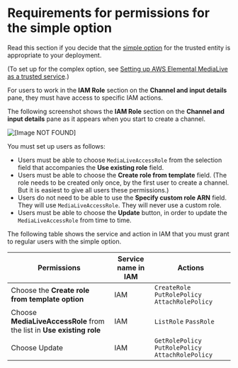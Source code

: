# Requirements for permissions for the simple option<a name="set-up-simple-scenario"></a>

Read this section if you decide that the [simple option](scenarios-for-medialive-role.md#about-simple-scenario) for the trusted entity is appropriate to your deployment\. 

\(To set up for the complex option, see [Setting up AWS Elemental MediaLive as a trusted service](setup-medialive-trusted-service.md)\.\)

 For users to work in the **IAM Role** section on the **Channel and input details** pane, they must have access to specific IAM actions\. 

The following screenshot shows the **IAM Role** section on the **Channel and input details** pane as it appears when you start to create a channel\. 

![\[Image NOT FOUND\]](http://docs.aws.amazon.com/medialive/latest/ug/images/medialiveaccessrole_withUpdateButton.png)

You must set up users as follows:
+ Users must be able to choose `MediaLiveAccessRole` from the selection field that accompanies the **Use existing role** field\. 
+ Users must be able to choose the **Create role from template** field\. \(The role needs to be created only once, by the first user to create a channel\. But it is easiest to give all users these permissions\.\) 
+ Users do not need to be able to use the **Specify custom role ARN** field\. They will use `MediaLiveAccessRole`\. They will never use a custom role\.
+ Users must be able to choose the **Update** button, in order to update the `MediaLiveAccessRole` from time to time\. 

The following table shows the service and action in IAM that you must grant to regular users with the simple option\. 


| Permissions | Service name in IAM | Actions | 
| --- | --- | --- | 
|  Choose the **Create role from template option**  | IAM |  `CreateRole` `PutRolePolicy` `AttachRolePolicy`  | 
|  Choose **MediaLiveAccessRole** from the list in **Use existing role**  | IAM |  `ListRole` `PassRole`   | 
| Choose Update | IAM |  `GetRolePolicy` `PutRolePolicy` `AttachRolePolicy`  | 